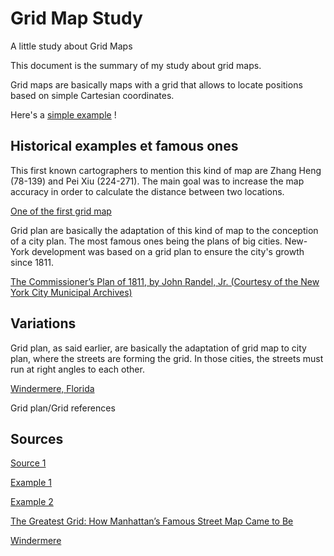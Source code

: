 # Grid Map Study
A little study about Grid Maps

This document is the summary of my study about grid maps.

Grid maps are basically maps with a grid that allows to locate positions based on simple Cartesian coordinates.

Here's a [simple example](example1.jpg) !


## Historical examples et famous ones

This first known cartographers to mention this kind of map are Zhang Heng (78-139) and Pei Xiu (224-271). The main goal was to increase the map accuracy in order to calculate the distance between two locations. 

[One of the first grid map](first-grid-map.JPG)

Grid plan are basically the adaptation of this kind of map to the conception of a city plan. 
The most famous ones being the plans of big cities. New-York development was based on a grid plan to ensure the city's growth since 1811.

[The Commissioner’s Plan of 1811, by John Randel, Jr. (Courtesy of the New York City Municipal Archives)](manhattan.jpg)

## Variations

Grid plan, as said earlier, are basically the adaptation of grid map to city plan, where the streets are forming the grid.
In those cities, the streets must run at right angles to each other.

[Windermere, Florida](windermere.jpg)

Grid plan/Grid references

## Sources

[Source 1](https://en.wikipedia.org/wiki/Grid_reference)

[Example 1](https://en.wikipedia.org/wiki/Grid_reference#/media/File:Fictional_Map_1.jpg)

[Example 2](https://en.wikipedia.org/wiki/Zhang_Heng#/media/File:Western_Han_Mawangdui_Silk_Map.JPG)

[The Greatest Grid: How Manhattan’s Famous Street Map Came to Be](https://www.brainpickings.org/2012/01/17/the-greatest-grid/)

[Windermere](https://en.wikipedia.org/wiki/Grid_plan#/media/File:Windermere.jpg)
